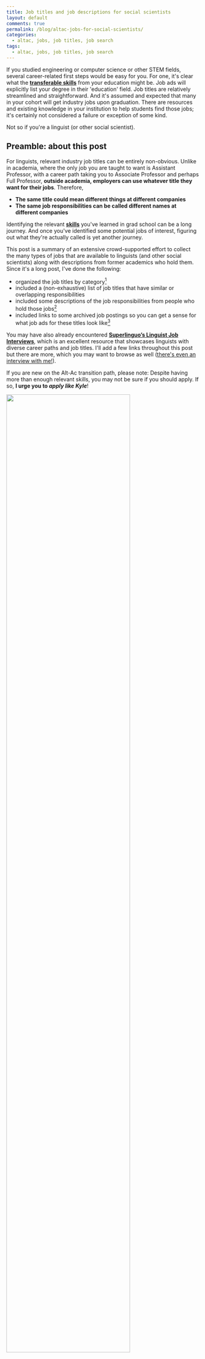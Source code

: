 ```yaml
---
title: Job titles and job descriptions for social scientists
layout: default
comments: true
permalink: /blog/altac-jobs-for-social-scientists/
categories:
  - altac, jobs, job titles, job search
tags:
  - altac, jobs, job titles, job search
---
```


If you studied engineering or computer science or other STEM fields, several career-related first steps would be easy for you. For one, it's clear what the [**transferable skills**](https://hkotek.com/blog/altac-transferable_skills/) from your education might be. Job ads will explicitly list your degree in their 'education' field. Job titles are relatively streamlined and straightforward. And it's assumed and expected that many in your cohort will get industry jobs upon graduation. There are resources and existing knowledge in your institution to help students find those jobs; it's certainly not considered a failure or exception of some kind. 

Not so if you're a linguist (or other social scientist).

## Preamble: about this post

For linguists, relevant industry job titles can be entirely non-obvious. Unlike in academia, where the only job you are taught to want is Assistant Professor, with a career path taking you to Associate Professor and perhaps Full Professor, **outside academia, employers can use whatever title they want for their jobs**. Therefore, 
* **The same title could mean different things at different companies**
* **The same job responsibilities can be called different names at different companies**

Identifying the relevant [**skills**](https://hkotek.com/blog/altac-transferable_skills/) you've learned in grad school can be a long journey. And once you've identified some potential jobs of interest, figuring out what they're actually called is yet another journey. 

This post is a summary of an extensive crowd-supported effort to collect the many types of jobs that are available to linguists (and other social scientists) along with descriptions from former academics who hold them. Since it's a long post, I've done the following: 
* organized the job titles by category[^1]
* included a (non-exhaustive) list of job titles that have similar or overlapping responsibilities 
* included some descriptions of the job responsibilities from people who hold those jobs[^2]
* included links to some archived job postings so you can get a sense for what job ads for these titles look like[^3]

You may have also already encountered [**Superlinguo’s Linguist Job Interviews**](https://www.superlinguo.com/post/173873032222/superlinguo-linguist-job-interviews-full-list), which is an excellent resource that showcases linguists with diverse career paths and job titles. I'll add a few links throughout this post but there are more, which you may want to browse as well ([there's even an interview with me!](https://www.superlinguo.com/post/688794606439120896/linguistics-jobs-interview-with-a-natural)).

If you are new on the Alt-Ac transition path, please note: Despite having more than enough relevant skills, you may not be sure if you should apply. If so, **I urge you to *apply like Kyle***! 

<img src="https://hkotek.com/apply-like-kyle.png" width="80%" />

<!---
![Two tweets from lindsay blackwell @linguangst from Aug 11, 2021: 
also, my perennial reminder to anyone who isn't a cishet white dude: apply for jobs like you're a cishet white dude. you think some dude named kyle is out there reading job descriptions like "darn, i only have 7 of these 10 qualifications!" nah. kyle's applying anyway. kyle has a degree in sports medicine and spelled linguist wrong in his cover letter and he still thinks he's getting this job.](https://hkotek.com/apply-like-kyle.png =300x300)
--->

Finally, as always, a set of caveats goes here. The post will be long but not exhaustive. The categories are made up by me and there are some inevitable overlaps among them. My focus is more on the tech industry than other sectors, and has a linguistics/social science perspective and US focus. The sample job ads are simple what I happened to find, not an indication of where jobs are generally most likely to be found and certainly not an endorsement of the jobs themselves or the companies/sectors they are in.  YMMV.

## TOC 

This post is going to be long enough that I'm going to provide links to my top level categories so it's easier to browse. 

1. [Language data roles (including linguist, annotation, data science, NLP, AI/ML](https://hkotek.com/blog/altac-jobs-for-social-scientists/#language-data-roles)
2. [Knowledge engineering / ontology](https://hkotek.com/blog/altac-jobs-for-social-scientists/#knowledge-engineering)
3. [Research (including UXR and conversation design)](https://hkotek.com/blog/altac-jobs-for-social-scientists/#research)
4. [Localization](https://hkotek.com/blog/altac-jobs-for-social-scientists/#localization)
5. [Project management, product management, program management](https://hkotek.com/blog/altac-jobs-for-social-scientists/#proxxxx-management)
6. [Curriculum design](https://hkotek.com/blog/altac-jobs-for-social-scientists/#curriculum-design)
7. [Work at academic institutions](https://hkotek.com/blog/altac-jobs-for-social-scientists/#work-at-academic-institutions)
8. [Writing and editing](https://hkotek.com/blog/altac-jobs-for-social-scientists/#writing-and-editing)
9. [Diversity, Equity, and Inclusion](https://hkotek.com/blog/altac-jobs-for-social-scientists/#diversity-equity-and-inclusion)
10. [Various others](https://hkotek.com/blog/altac-jobs-for-social-scientists/#various-others)


## Language data roles

This is a broad category that includes what are perhaps the most obvious job titles for linguists. Even here, though, most job titles actually aren't *linguist*. In fact, most jobs with the title "linguist" tend to be translation-related, and _not_ what linguistics PhDs are trained to do. I'm including all jobs in this category that engage with data for machine learning in all its aspects from annotation to data science to training models. 

### Less technical: analytical linguist and variants

Work with the data that is used to train machine-learning models at various stages of the process and/or with the people who annotate the data. May require some technical skills (mostly data analysis or SQL). Most jobs are at tech companies. 

Some job titles: **Linguist, Analytical linguist, Computational Linguist, Principal Computational Linguist, AI Linguist, Technical Linguist, Language Engineer, Language Data Researcher, Data Specialist, Product Operations Manager, Annotation Project Lead**.

Some descriptions of job responsibilities: 
> "Anything touching data in the NLP space. Deciding what data to collect, how, how to annotate and evaluate it, how to evaluate systems that use it. At higher levels, identifying data that needs to be analyzed that currently isn't."

> "Design, run, prioritize, and generally own everything about annotation projects. Create annotation guidelines, create and maintain the ontologies used in annotation, create trainings, answer annotator questions, provide ongoing feedback to annotators to improve their work, propose ways to improve the tasks to improve the speed and accuracy of the overall process."

> "Collecting and improving datasets for training and evaluation, developing/improving evaluation methods, and sometimes going over the results of an evaluation to identify areas where a system can improve, etc."

> "Many ALs find themselves doing things like project management and technical writing for a limited stretch of time, even if it's not their core job description"


Some links to job ads: 
* [Analytical Linguist (Google)](https://web.archive.org/web/20230101232559/https://in.karier.co/job/analytical-linguist-google-ekp)
* [Language Engineer (Amazon)](https://web.archive.org/web/20221025181113/https://www.amazon.jobs/en/jobs/2279906/language-engineer-ii-amazon-comprehend)[^4]
* [Technical Linguist (Advantis)](https://web.archive.org/web/20230101231811/https://www.linkedin.com/jobs/view/3390394262/)

Some interview links: 
* [Superlinguo Interview with a Natural Language Annotation Lead (Hadas Kotek)](https://www.superlinguo.com/post/688794606439120896/linguistics-jobs-interview-with-a-natural)
* [Superlinguo Interview with a Language Engineer (Brent Woo)](https://www.superlinguo.com/post/694502157231259648/linguistics-jobs-interview-with-a-language)

### More technical: data science and variants

Work with annotated data to train machine-learning models and/or analyze their results. Usually requires an understanding of NLP and AI/ML tools and/or as data analysis methods.

Some job titles: **Data Analyst, Data Scientist, Data Science Analyst, Search Quality Analyst, Language Analyst, NLP engineer, Language Engineer, Computational Linguist, Conversational AI Engineer, Applied Scientist, NLP Scientist, Localization Engineer**

Some descriptions of job responsibilities: 
> "Experimental design + testing, data visualization, modeling, setting up + monitoring data pipelines, thinking through strategy, setting/tracking goals/metrics, and explaining all of the above to other people."

> "Analyzing the problem, figuring out the best architecture to solve it, sometimes some data annotation, then writing code to pre-process your data and to either train a model or use an existing model, then analysing the performance of the model/figuring out ways to improve it."

> "Prototyping current deep learning and other machine learning techniques in natural language processing and computer vision, to develop solutions in applied problem areas."

Some links to job ads:
* [Computational linguist (BigRio)](https://web.archive.org/web/20230101231531/https://www.linkedin.com/jobs/view/3416429408/)
* [Senior Analyst (AirBnb)](https://web.archive.org/web/20230101234944/https://www.linkedin.com/jobs/view/3395187051)
* [Lead Natural Language Processing Scientist (Two Six Technologies)](https://web.archive.org/web/20230101235350/https://www.linkedin.com/jobs/view/3352952588)

Some interview links: 
* [Superlinguo Interview with a Computational Linguist (Mel Mistica)](https://www.superlinguo.com/post/146520844381/linguistics-jobs-interview-with-a-computational)
* [Superlinguo Interview with a data analyst (Aidan Wilson)](https://www.superlinguo.com/post/118642648400/linguistics-jobs-interview-with-a-data-analyst)


### Most technical -- developers and engineers

There are, of course, also language-related roles that are basically engineering roles. You can be a **software engineer, full-stack/front end/back end developer, NLP engineer, AIML researcher/scientist**, and similar. These would be roles that require high competency in coding and the latest AIML techniques. You can already see some of that in the links above. I won't go into additional details here. 

And, of course, there are also lots of data-related roles that aren't language related, but again this post is going to be long enough without trying to exhaustively list those roles, too. 

Some interview links: 
* [Superlinguo Interview with a Software Engineer (Brooke Lynne Weaver)](https://www.superlinguo.com/post/188795466330/linguistics-jobs-interview-with-a-software)


### Caveat

The grouping I made here is somewhat artificial. As I hope the descriptions make clear, the actual set of responsibilities you might have could fall anywhere along the spectrum of {creating guidelines, doing trainings, giving feedback to annotators} > {designing annotation projects, devising data strategies, doing data sampling, constructing and running projects} > {analyzing results of projects, doing error analysis, tracking metrics} > {training ML models, devising and using evaluation methods, building products that use the models}. 

In fact, a team of linguists could have several members with the same title (say, Analytical Linguist at Google) but each person could be in charge of different aspects of the process for different projects or at different times. You'll have to read the job ad and talk to the recruiter and hiring manager to know how technical a particular job is and whether it suits your skills. 


### An aside: annotation 

The jobs I described above often involve supervising or working with data produced through **annotation**. 

The people who engage in annotation could be linguists and the data itself could be language related, but for the most part PhDs are over-qualified for this role.[^5] Broadly, annotation jobs involve assigning labels to data or evaluating the quality of data. For example, you may be shown an ad and asked if it's related to a search query, or you may be shown a search query and asked what category (out of a predetermined list) it belongs to. Annotation jobs tend to be hourly contract roles that aren't particularly well paid, but as always there are exceptions to this rule. 

Job titles will include keywords like: **labeler, annotator, rater, grader, analyst, tester, data specialist**.

Some links to job ads: 
* [Annotation Analyst (Apple)](https://web.archive.org/web/20230102161600/https://jobs.apple.com/en-us/details/200441143/ai-ml-annotation-analyst-hebrew-language?team=MLAI)
* [Data Linguist (Amazon)](https://web.archive.org/web/20221025181249/https://www.amazon.jobs/en/jobs/1890662/italian-data-linguist-l-68-99)
* [Ads Quality Rater (WeLocalize)](https://web.archive.org/web/20230101230213/https://jobs.lever.co/welocalize/ae9185a1-2f0e-4c87-b085-c752519a9b58)
* [Localization QA Tester (Apple)](https://web.archive.org/web/20230102161408/https://jobs.apple.com/en-us/details/200379132/localization-qa-tester?team=SFTWR)


## Knowledge engineering

Create ontologies/taxonomies, develop annotation schemas, define the label space used for annotation for machine-learning products. 

Some job titles: **Knowledge Engineer, Ontologist, Taxonomist, Information Manager, Content Manager, Content Strategist, Content Specialist, Product Hierarchy Specialist, Vocabulary Prototyping Associate, Vocabulary Engineering Associate, Lexical Developer**

Some descriptions of job responsibilities: 

> "Managing metadata to help organize data like shopping inventories, medical data, etc."

> "Responsible for ensuring products are assigned to the correct taxonomy. This is relevant for retailers and brands who want to see their sales reports by product category and need to make sure therefore that products are classified correctly."

> "My company has lots of searchable data. My job is to make sure that all the data is properly tagged and organized so that it can be accessed easily. We also make our data available to technologies like Siri and Amazon Alexa, so part of this tagging involves writing code that can interpret natural language queries. Since we only have a finite set of data, this code is closer to computational sentence diagramming and writing generative grammar rules than it is to machine learning."

> "My role is a combination of ontological design + data analytics + product management."

Some links to job ads: 
* [Knowledge Engineer (Big Cloud)](https://web.archive.org/web/20230102163715/https://www.linkedin.com/jobs/view/3415839514)
* [Ontologist (Bloomberg)](https://web.archive.org/web/20230102163335/https://www.linkedin.com/jobs/view/3393555915)
* [Semantic Data Engineer (Starbucks)](https://web.archive.org/web/20230102163437/https://www.linkedin.com/jobs/view/3361903651)
* [Vocabulary Engineering Associate (JPMorgan Chase)](https://web.archive.org/web/20221025020035/https://www.linkedin.com/jobs/view/3234870174/?alternateChannel=search&refId=U3E7nnzhiy%2BPw5ADEISwcQ%3D%3D&trackingId=4F%2F%2BuVJCOfZqiQ5DMsO9sA%3D%3D)


Some interview links: 
* [Superlinguo Interview with a Metadata Specialist and Genealogist (Mallory Manley)](https://www.superlinguo.com/post/639958986335174656/linguistics-jobs-interview-with-a-metadata)



## Research 

A lot can go into here. I'm going to separate out UX research from the rest simply because I have a lot of descriptions from people in those roles. Once again, this is a fully artificial split that I'm making just for convenience. 

### General roles

Use qualitative and/or quantitative tools (A/B testing, interviews, questionnaires, data analysis, etc) to investigate how consumers and clients benefit from a product, what new features the market wants, what products exist in the market and how makes each one unique, how to make products friendly, how to increase customer satisfaction, how to improve employee retention, etc. Create reports and presentations to share findings with clients and internal stakeholders. 

Some job titles: **Research Analyst, Research Scientist, Research-Innovation Lead, Solutions Innovator, Insights Consultant, Marketing Researcher, Ethnographic Researcher, People Analytics Specialist, Behavioral Scientist, Applied Scientist, Data Quality Curator, Researcher, Growth Strategist, Chief Learning Officer, Chief Knowledge Officer, R&D (research & development)**.

Some descriptions of job responsibilities: 
> "I design and carry out ethnographic research projects using a variety of qualitative 
methods (focus groups, surveys, participant observation, etc.) to study and improve 
guest experiences at a theme park."

> "As a Marketing Researcher I conduct business-to-business (B2B) and consumer-focused surveys to gauge brand and consumer needs and pain points, with an eye towards highlighting how my company’s products uniquely solve the pain points. I draw insights to support sales & marketing"

> "I work to help clients better understand their customer's pain points and improve their marketing/product design to promote growth."

> "I conduct research in education, psychology and neuroscience fields in order to develop products that can improve learning and build competencies for industry talents."

> "I connect up research teams with commercial product and service teams at an ethical AI company."

> "I do basic science research on speech production adaptation and dementia."

> "I supervise a team of researchers engaged in studies related to language learning and its importance in our multilingual world, as well as program evaluation for large-scale language learning and teacher training programs."


Some links to job ads:
* [Research manager (Patagonia)](https://web.archive.org/web/20221025015311/https://www.linkedin.com/jobs-guest/jobs/api/jobPosting/3210026562?refId=0O9ZeNTO6EWCe1s%2FpFY4xA%3D%3D&trackingId=aZdWtCo8f7ttX%2BCNNclBJw%3D%3D)
* [Market Researcher, New Publication Launches (Industry Dive)](https://web.archive.org/web/20230102192410/https://www.linkedin.com/jobs/view/3289968419/)

Some interview links: 
* [Superlinguo Interview with a Senior Analyst, Strategic Insights & Analytics (Edward Wilford)](https://www.superlinguo.com/post/664057761795014656/linguistics-jobs-interview-with-a-senior-analyst)
* [Superlinguo Interview with an Impact Lead (Shivonne Gates)](https://www.superlinguo.com/post/675472970553098240/linguistics-jobs-interview-with-an-impact-lead)
* [Superlinguo Interview with a think tank researcher (Jena Barchas-Lichtenstein)](https://www.superlinguo.com/post/171283136149/linguistics-jobs-interview-with-a-think-tank)
* [Superlinguo Interview with a Learning Scientist (Cindy Blanco)](https://www.superlinguo.com/post/186776833731/linguistics-jobs-interview-with-a-learning)


### User experience and design, conversation design

Do research and/or design that focuses specifically on the user. This can include work with voice-centric products or with other products. 

Some job titles: **UX Researcher, Human Factors Engineer, Content Designer, Content Strategist, UX writer, UX Design, Conversation Designer, Voice Designer, Voice-User Interface Designer, Conversational Architect, Chatbot Designer**

Some descriptions of job responsibilities: 
> "I do quantitative behavioral/attitudinal human subjects research to evaluate how people use, perceive, and experience novel audio tech"

> "I map out the interaction model for new features on my assistant product. I advocate for UX in the face of technical constraints: what our voice assistant says and doesn't say (+ the how! literally writing nlg templates), and brainstorm what Assistant *should* say (guidelines)"

> "I design how interactions could/should work for various companies, and partner with engineers to make it happen."

> "I was a consultant who did both user experience research and human factors research, which are related but not the same. HF often focuses on physical products and ergonomics, so you would work with folks with advanced degrees in ergonomics, but the general process of HF research and UX research is very similar. They both have to do with understanding the problem space, helping designers iterate on their concepts, and then validating the final solution before it gets handed off to engineering/development to make the final product. Mostly qualitative, but did do some mixed methods research."

> "UXRs conduct end-to-end research in the product lifecycle, which means they do foundational research to understand the problem space, they do concept testing in partnership with product designers and product managers, and then validate final designs with usability studies before they go to developers/engineering to be built/shipped." 

> "Content designers/strategists partner closely with product designers and product managers during the development process to make sure the visual designs and content align to help users meet their goals. They can do anything from writing UX copy, communication emails to end users, and develop the whole messaging strategy for a feature. (e.g. how do we 1. Introduce the feature, 2. Communicate the value, 3. Write copy in the user interface that supports the user goal/task)"

Some job ads: 
* [UX Researcher (Lenovo)](https://web.archive.org/web/20230102181748/https://www.linkedin.com/jobs/view/3411358876)
* [UX Researcher (Google, YouTube)](https://web.archive.org/web/20230102192242/https://www.linkedin.com/jobs/view/3395788002)
* [Conversation Designer (QuickBooks)](https://web.archive.org/web/20230102181832/https://www.linkedin.com/jobs/view/3385083829)

Some interview links: 
* [Superlinguo Interview with a User Experience (UX) Researcher (Abby Bajuniemi)](https://www.superlinguo.com/post/162252383196/linguistics-jobs-interview-with-a-user)
* [Superlinguo Interview with a  Director of Conversation Design (Greg Bennett)](https://www.superlinguo.com/post/702742707325599744/linguistics-jobs-interview-with-a-director-of)


## Localization

Localization (l10n) or internationalization (i18n), often in combination with “language engineering” roles involve adapting a product that was created in language X (often but not always English) to another language or market. The simplest form involves translation of existing materials to the local language, but will often involve actually contributing new content that’s specifically relevant to the language, culture, and market.

Some job titles: **Language Engineer, Localization Project Manager, Machine Translation Engineer, Translation Project Manager**


Some descriptions of job responsibilities: 
> "Doing data collections for model testing, and localizing language artifacts for additional languages."

Some links to job ads: 
* [Translation Project Manager (Avantpage)](https://web.archive.org/web/20221025032306/https://locjobs.com/job/1141/translation-project-manager-remote-us-based/)
* [Localization Project Manager (Supertext)](https://web.archive.org/web/20221025031902/https://locjobs.com/job/870/localization-project-manager/)
* [Localization Specialist (Tesla)](https://web.archive.org/web/20230102172440/https://www.linkedin.com/jobs/view/3289213345)
* [Product Manager - Internationalization (Klaviyo)](https://web.archive.org/web/20230102172624/https://www.linkedin.com/jobs/view/3409103941)


## ProXXXX management 

Drive different aspects of large-scale projects. Drive short- and long-term planning. Ensure projects are staffed appropriately and that budgets are met. Drive syncs and use organizational tools to report consistently on results and processes. Conduct retrospectives to learn from the past and plan better in the future. “Unblock” others, network within and across teams to identify needed resources to ensure progress. 

Job titles (for once, this is fairly streamlined and easy to find): **Product Manager, Program Manager, Project Manager, Engineering Project Manager, Technical Project Manager**

Some links to job ads: 
* [Product Manager - Natural Language Processing (Qualtrics)](https://web.archive.org/web/20230101235053/https://www.linkedin.com/jobs/view/3261466605)
* [Project Manager - Linguistics (Apple)](https://web.archive.org/web/20230102161236/https://jobs.apple.com/en-us/details/200286448/project-manager-linguistics?team=MLAI)

Some interview links: 
* [Superlinguo Interview with a Linguistic Project Manager at a Language Tech Company (Sasha Wilmoth)](https://www.superlinguo.com/post/166921953185/linguistics-jobs-interview-with-a-linguistic)
* [Superlinguo Interview with a Product Manager (Megan Risdal)](https://www.superlinguo.com/post/188176778397/linguistics-jobs-interview-with-a-product-manager)
* [Superlinguo Interview with a Client Services Manager](https://www.superlinguo.com/post/150930940729/linguistics-jobs-interview-with-a-client)


## Curriculum design

Create course content, timelines, and plans. Create metrics to evaluate learning outcomes. You might be employed by an EdTech company, by any other company that does internal trainings on its own (many large tech companies do this, for example), or by an academic institution.

There are also other teaching-related roles that fall outside the traditional academic TT path that might go here.

Some job titles: **Curriculum Designer, Instructional Designer, Educational Developer, Test Developer**

Some descriptions of job responsibilities: 
> "Create subject content (e.g. language arts, foreign language) and evaluate their effectiveness."

> "Create online course content as a part of a digital training session."

> "I work in a teaching and learning center where I support the campus community in the design, implementation, and evaluation of various learning experiences. I facilitate a lot of workshops and longer courses, most of which focus on eLearning, internationalization, and the scholarship of teaching and learning."

> "Worked with large-scale (statewide and nationwide) clients to develop equitable, reliable, multi-modal assessments of English language proficiency for students in K-12 settings. Supervised freelance test item writers, trained instructors on giving the test instrument, and supervised raters of student scores on qualitative assessments.


Some links to job ads: 
* [Curriculum Designer (Discover)](https://web.archive.org/web/20230102195442/https://www.linkedin.com/jobs/view/3400314280)
* [Instructional Designer (Arizona State University)](https://web.archive.org/web/20230102195648/https://www.linkedin.com/jobs/view/3411937166)

Some interview links: 
* [Superlinguo Interview with an educational development lecturer (and linguistic consultant) (Olga Maxwell)](https://www.superlinguo.com/post/152524200571/linguistics-jobs-interview-with-an-educational)
* [Superlinguo Interview with a High School Teacher](https://www.superlinguo.com/post/131442688782/linguistics-jobs-interview-with-a-high-school)
* [Superlinguo Interview with an Online Linguistics Teacher (Colin Gorrie)](https://www.superlinguo.com/post/672302090415161344/linguistics-jobs-interview-with-an-online)


## Work at academic institutions

There are many roles in academia that aren't research-related, either on the tenure track or otherwise. There are **teaching stream** jobs, there are administation jobs, e.g. **Assistant Dean** of students or **Postdoc Office. There are also librarian, outreach, and science communication jobs. The list of titles is too long to exhaustively list, but here are a few examples: 

> "Academic librarian ("Digital Scholarship Specialist"): I focus on text + data mining."

> "Subject librarian at a large university library: I maintain the collection for Linguistics, Dutch and German, give various skills trainings to students & researchers, and am one of the library's Open Access specialists. Subject and liaison librarian for languages and literatures plus open access."

> "Director of Education and Professional Practice: I work at a professional association where I'm in charge of professional development, public / youth outreach and research on the profession. It's mainly program management, service design and evaluation"

Some interview links: 
* [Superlinguo Interview with a data scientist (Heather Froehlich)](https://www.superlinguo.com/post/165702012482/linguistics-jobs-interview-with-a-data)
* [Superlinguo Interview with a Librarian (Shanna Hollich)](https://www.superlinguo.com/post/164687104323/linguistics-jobs-interview-with-a-librarian)
* [Superlinguo Interview with a university course coordinator](https://www.superlinguo.com/post/172249448291/linguistics-jobs-interview-with-a-university)


## Writing and editing

Various kinds of writing and editing-related jobs: Create documentation of materials developed by engineers and other content creators, work for a scientific publisher, do copywriting, or similar.  

Some job titles: **Technical Writer, CI Writer, Document Designer, Lexicographer, Editor, Managing Director** 

Some descriptions of job responsibilities: 
> "write (along with many others) dictionaries (monolingual, bilingual, for learners,...); also involves specifications, usability & project management."

> "Content development and copywriting, social media, marketing, creating an arts & letters directory, currently working on a series of coffee table books on various languages."

> "work with some publisher to identify gaps or areas of growth and then identifies authors who might contribute content in those areas.  Also reject or tweak unsolicited proposals -- very few are ready to go as is"

> "I run a scientific publisher; Typesetting, some scripting, some web programming, conference book stands, strategy, funding, accounting, PR, some staff development, some design and cartography.""


Some links to job ads: 
* [Technical Writer (Sigma Computing)](https://web.archive.org/web/20230102200109/https://www.linkedin.com/jobs/view/3416960075)
* [Technical Writer (Blue Cross Blue Shield of Arizona)](https://web.archive.org/web/20230102200245/https://www.linkedin.com/jobs/view/3405201042)


Some interview links: 
* [Superlinguo Interview with a Technical Writer (Alex Katz)](https://www.superlinguo.com/post/653280551203160064/linguistics-jobs-interview-with-a-technical)
* [Superlinguo Interview with a Freelance Editor, Writer and Trainer (Howard Walwyn)](https://www.superlinguo.com/post/179529490940/linguistics-jobs-interview-with-a-freelance)
* [Superlinguo Interview with a Lexicographer (Jane Solomon)](https://www.superlinguo.com/post/184512967606/linguistics-jobs-interview-with-a-lexicographer)


## Diversity, Equity, and Inclusion  

One particular use of a language background is in anti-bias, in the Diversity, Equity, and Inclusion (DEI) space. Two examples: 

> "Director, Anti-Bias Initiatives: I Collaborate with SEOs, marketers, editors, and journalists to improve brand health and safety. I integrate anti-bias editing into Content Integrity and DEI strategies company-wide. I train editors on inclusive and anti-bias editing."

> "Language Science and Design Manager Situated in DEI: I work with people both in DEI and language science/tech to develop frameworks and resources for identifying and working through bias in and about language."

Some interview links: 
* [Superlinguo Interview with a Language Revitalisation Program Director (Margaret Florey)](https://www.superlinguo.com/post/141797685003/linguistics-jobs-interview-with-a-language)


## Various others

Each of the following sections could be expanded into its own category, but I don't have enough expertise or information to do it on my own. If you know more about this, drop a comment with links or descriptions and I'll expand the sections accordingly. 

### Science communication 

Work with museums, libraries, government agencies, universities, private companies, NGOs, and other institutions, to communicate research findings with the general public.

Some interview links: 
* [Superlinguo Interview with an Exhibition Content Manager (Emily Gref)](https://www.superlinguo.com/post/611420940961792000/linguistics-jobs-interview-with-an-exhibition)
* [Superlinguo Interview with the Director of Education and Professional Practice at the American Anthropological Association (Daniel Ginsberg)](https://www.superlinguo.com/post/628547548302524416/linguistics-jobs-interview-with-the-director-of)


### Naming, branding, advertising: 

Come up with brand names to best suit products, work with clients to research unique aspects of their brands. 

Some interview links: 
* [Superlinguo Interview with a copywriter and brand strategist (and fiction author) (Steph Campisi)](https://www.superlinguo.com/post/142972814522/linguistics-jobs-interview-with-a-copywriter-and)
* [Superlinguo Interview with a PR Consultant (Kate Warwick)](https://www.superlinguo.com/post/182353797752/linguistics-jobs-interview-with-a-pr-consultant)

### Ops 

Direct the logistical aspects of projects within your organization, including staffing, budgeting, hiring, prioritizing projects, procuring tools, evaluating efficiencies. Related to project management in some ways. 


### Quality Assurance

Develop or use metrics to check the accuracy and quality of products. 


### Freelance consulting, coaching, etc. 

Build your own company! Do anything you want! There are no job ads here; the sky is the limit. 

> "Transformational Coach: Through structured conversations held in a safe, confidential and non-judgemental space, I help clients overcome limiting beliefs as they navigate change to achieve their goals. I use a variety of techniques from psychology, UX, management, development and of course, linguistics. Key skill areas include deep listening, data analysis, conversation analysis, semantics, metaphor, pragmatics, and understanding of sociolinguistic principles. Also, research methods, esp qualitative and ethnographic approaches."

> "CEO of my own firm: Anti-bias consultant and researcher, book author, e-learning course creator/presenter."

Some interview links: 
* [Superlinguo Interview with an Internet Linguist (Gretchen McCulloch)](https://www.superlinguo.com/post/185962917501/linguistics-jobs-interview-with-an-internet)
* [Superlinguo Interview with The Career Linguist (Anna Marie Trester)](https://www.superlinguo.com/post/160671767109/linguistics-jobs-interview-with-the-career)

&nbsp;

#### Notes

[^1]: I came up with the categories myself so take them with a grain of salt, but I think they're useful at least for adding a bit of structure to this otherwise very long list.
[^2]: Descriptions all come from people who hold the relevant jobs and have a social science degree of some kind. Some descriptions are occasionally lightly edited for consistency and readability. 
[^3]: These links are not meant to represent anything about availability or the sectors where these jobs are most likely to be found; they are simply illustrations of relevant job ads. In some cases it was not easy to find good examples (turns out the time between Christmas and New Year is not the best time to look); feel free to send more/better links my way, but please send [archived links](https://web.archive.org/save) that won't expire. 
[^4]: At Amazon, in terms of technical skills required: Language Engineer (technical) > Language Data Researcher (analysis skills) > Data Specialist (non-technical), but linguists are routinely hired into all three roles. At other companies, "Language Engineer" might be reserved for a more programming-heavy role.  
[^5]: It can still serve as a decent first job to get your foot in the door! I know several PhD linguists who started out as annotators and moved from there to a better paying FTE job. 